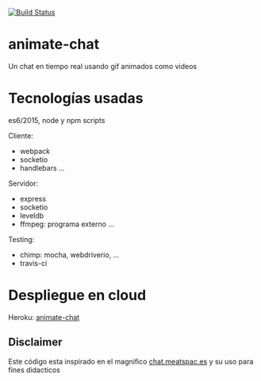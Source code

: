 [![Build Status](https://travis-ci.org/juancsch/animate-chat.svg?branch=master)](https://travis-ci.org/juancsch/animate-chat)

# animate-chat

Un chat en tiempo real usando gif animados como videos

# Tecnologías usadas

es6/2015, node y npm scripts

Cliente:
* webpack
* socketio
* handlebars
...

Servidor:
* express
* socketio
* leveldb
* ffmpeg: programa externo
...

Testing:
* chimp: mocha, webdriverio, ...
* travis-ci

# Despliegue en cloud

Heroku: [animate-chat](https://animate-chat.herokuapp.com/)

## Disclaimer

Este código esta inspirado en el magnifico [chat.meatspac.es](https://github.com/meatspaces/meatspace-chat-v2/) y su uso para fines didacticos

